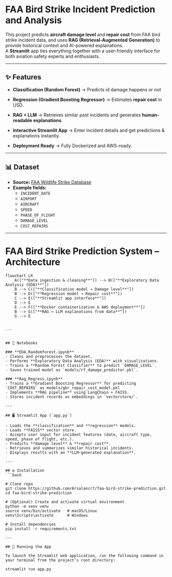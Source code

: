 # FAA Bird Strike Incident Prediction and Analysis

This project predicts **aircraft damage level** and **repair cost** from FAA bird strike incident data, and uses **RAG (Retrieval-Augmented Generation)** to provide historical context and AI-powered explanations.  
A **Streamlit** app ties everything together with a user-friendly interface for both aviation safety experts and enthusiasts.

---

## ✨ Features

- **Classification (Random Forest)** → Predicts id damage happens or not

- **Regression (Gradient Boosting Regressor)** → Estimates **repair cost** in USD.

- **RAG + LLM** → Retrieves similar past incidents and generates **human-readable explanations**.

- **Interactive Streamlit App** → Enter incident details and get predictions & explanations instantly.

- **Deployment Ready** → Fully Dockerized and AWS-ready.

---

## 📊 Dataset

- **Source:** [FAA Wildlife Strike Database](https://wildlife.faa.gov/home)
- **Example fields:**
  - `INCIDENT_DATE`
  - `AIRPORT`
  - `AIRCRAFT`
  - `SPEED`
  - `PHASE_OF_FLIGHT`
  - `DAMAGE_LEVEL`
  - `COST_REPAIRS`

---


# FAA Bird Strike Prediction System – Architecture

```mermaid
flowchart LR
    A(["**Data ingestion & cleaning**"]) --> B(["**Exploratory Data Analysis (EDA)**"])
    B --> C(["**Classification model → Damage level**"])
    B --> D(["**Regression model → Repair cost**"])
    C --> E(["**Streamlit app interface**"])
    D --> E
    E --> F(["**Docker containerization & AWS deployment**"])
    B --> G(["**RAG → LLM explanations from data**"])
    G --> E


---


## 📓 Notebooks

### **EDA_Randomforest.ipynb**
- Cleans and preprocesses the dataset.
- Performs **Exploratory Data Analysis (EDA)** with visualizations.
- Trains a **Random Forest Classifier** to predict `DAMAGE_LEVEL`.
- Saves trained model as `models/rf_damage_predictor.pkl`.

### **Rag_Regress.ipynb**
- Trains a **Gradient Boosting Regressor** for predicting `COST_REPAIRS` as models/gbr_repair_cost_model.pkl
- Implements **RAG pipeline** using LangChain + FAISS.
- Stores incident records as embeddings in `vectorstore/`.

---

## 🖥 Streamlit App (`app.py`)

- Loads the **classification** and **regression** models.
- Loads **FAISS** vector store.
- Accepts user input for incident features (date, aircraft type, speed, phase of flight, etc.).
- Predicts **damage level** & **repair cost**.
- Retrieves and summarizes similar historical incidents.
- Displays results with an **LLM-generated explanation**.

---

## ⚙️ Installation
```bash

# Clone repo
git clone https://github.com/Arsalancr7/faa-bird-strike-prediction.git
cd faa-bird-strike-prediction

# (Optional) Create and activate virtual environment
python -m venv venv
source venv/bin/activate   # macOS/Linux
venv\Scripts\activate      # Windows

# Install dependencies
pip install -r requirements.txt

---

## 🚀 Running the App

To launch the Streamlit web application, run the following command in your terminal from the project’s root directory:

streamlit run app.py
